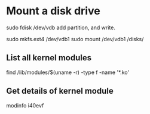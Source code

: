 
# Mount a disk drive

sudo fdisk /dev/vdb
add partition, and write.

sudo mkfs.ext4 /dev/vdb1
sudo mount /dev/vdb1 /disks/

## List all kernel modules
find /lib/modules/$(uname -r) -type f -name '*.ko'

## Get details of kernel module
modinfo i40evf
